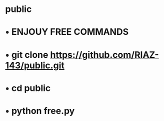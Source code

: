 # public
# • ENJOUY FREE COMMANDS
# • git clone https://github.com/RIAZ-143/public.git
# • cd public
# • python free.py
